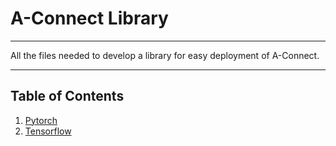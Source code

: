 # A-Connect Library 
***
All the files needed to develop a library for easy deployment of A-Connect.
***
## Table of Contents
1. [Pytorch](tree/master/Pytorch/Tutorial)
2. [Tensorflow](tree/master/Pytorch/Tensorflow)
